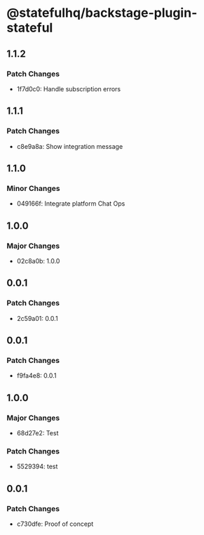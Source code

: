 # @statefulhq/backstage-plugin-stateful

## 1.1.2

### Patch Changes

- 1f7d0c0: Handle subscription errors

## 1.1.1

### Patch Changes

- c8e9a8a: Show integration message

## 1.1.0

### Minor Changes

- 049166f: Integrate platform Chat Ops

## 1.0.0

### Major Changes

- 02c8a0b: 1.0.0

## 0.0.1

### Patch Changes

- 2c59a01: 0.0.1

## 0.0.1

### Patch Changes

- f9fa4e8: 0.0.1

## 1.0.0

### Major Changes

- 68d27e2: Test

### Patch Changes

- 5529394: test

## 0.0.1

### Patch Changes

- c730dfe: Proof of concept
